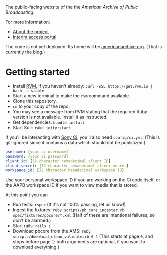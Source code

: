 The public-facing website of the the *American Archive of Public Broadcasting*.

For more information:
- [About the project](http://americanarchive.org/about-the-american-archive/)
- [Interim access portal](http://americanarchiveinventory.org/)

The code is not yet deployed: Its home will be [americanarchive.org](http://americanarchive.org).
(That is currently the blog.)

# Getting started

- Install [RVM](https://rvm.io/), if you haven't already: `curl -sSL https://get.rvm.io | bash -s stable`
- Start a new terminal to make the `rvm` command available.
- Clone this repository.
- `cd` to your copy of the repo.
- You may see a message from RVM stating that the required Ruby version is not available. 
Install it as instructed.
- Get dependencies: `bundle install`
- Start Solr: `rake jetty:start`

If you'll be interacting with [Sony Ci](http://developers.cimediacloud.com), you'll also need `config/ci.yml`.
(This is git-ignored since it contains a data which should not be publicized.)

```yaml
username: [your ci username]
password: [your ci password]
client_id: [32 character hexadecimal client ID]
client_secret: [32 character hexadecimal client secret]
workspace_id: [32 character hexadecimal workspace ID]
```

Use your personal workspace ID if you are working on the Ci code itself, or the 
AAPB workspace ID if you want to view media that is stored.

At this point you can

- Run tests: `rspec` (If it's not 100% passing, let us know!)
- Ingest the fixtures: `ruby scripts/pb_core_ingester.rb spec/fixtures/pbcore/*.xml`
(Half of these are intentional failures, so don't be alarmed.)
- Start rails: `rails s`
- Download pbcore from the AMS: `ruby scripts/download_clean_validate.rb 0 1`
(This starts at page `0`, and stops before page `1`:
both arguments are optional, if you want to download everything.)
